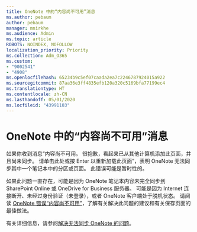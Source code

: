 ```yaml
---
title: OneNote 中的“内容尚不可用”消息
ms.author: pebaum
author: pebaum
manager: mnirkhe
ms.audience: Admin
ms.topic: article
ROBOTS: NOINDEX, NOFOLLOW
localization_priority: Priority
ms.collection: Adm_O365
ms.custom:
- "9002541"
- "4908"
ms.openlocfilehash: 65234b9c5ef07caada2ea7c2246787924015a922
ms.sourcegitcommit: 87aa36e3ff4835efb120a320c5169bfa77199ec4
ms.translationtype: HT
ms.contentlocale: zh-CN
ms.lasthandoff: 05/01/2020
ms.locfileid: "43991103"
---
```

# <a name="content-not-yet-available-message-in-onenote"></a>OneNote 中的“内容尚不可用”消息

如果你收到消息“内容尚不可用。 很抱歉，看起来已从其他计算机添加此页面，并且尚未同步。 请单击此处或按 Enter 以重新加载此页面”，表明 OneNote 无法同步其中一个笔记本中的分区或页面。 此错误可能是暂时性的。

如果此问题一直存在，可能是因为 OneNote 笔记本内容未完全同步到 SharePoint Online 或 OneDrive for Business 服务器。 可能是因为 Internet 连接断开、未经过身份验证（未登录），或者 OneNote 客户端处于脱机状态。 请阅读 [OneNote 错误“内容尚不可用”](https://docs.microsoft.com/office/troubleshoot/onenote/onenote-error-content-not-yet-available)，了解有关解决此问题的建议和有关保存页面的最佳做法。

有关详细信息，请参阅[解决无法同步 OneNote 的问题](https://support.office.com/article/Fix-issues-when-you-can-t-sync-OneNote-299495ef-66d1-448f-90c1-b785a6968d45)。
